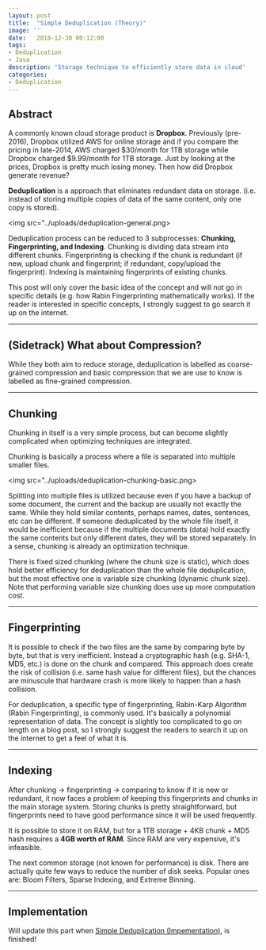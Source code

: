 ```yaml
---
layout: post
title:  "Simple Deduplication (Theory)"
image: ''
date:   2018-12-30 00:12:00
tags:
- Deduplication
- Java
description: 'Storage technique to efficiently store data in cloud'
categories:
- Deduplication
---
```


## Abstract

A commonly known cloud storage product is **Dropbox**. Previously (pre-2016), Dropbox utilized AWS for online storage and if you compare the pricing in late-2014, AWS charged $30/month for 1TB storage while Dropbox charged $9.99/month for 1TB storage. Just by looking at the prices, Dropbox is pretty much losing money. Then how did Dropbox generate revenue?

**Deduplication** is a approach that eliminates redundant data on storage. (i.e. instead of storing multiple copies of data of the same content, only one copy is stored).

<img src="../uploads/deduplication-general.png>

Deduplication process can be reduced to 3 subprocesses: **Chunking, Fingerprinting, and Indexing**. Chunking is dividing data stream into different chunks. Fingerprinting is checking if the chunk is redundant (if new, upload chunk and fingerprint; if redundant, copy/upload the fingerprint). Indexing is maintaining fingerprints of existing chunks.

This post will only cover the basic idea of the concept and will not go in specific details (e.g. how Rabin Fingerprinting mathematically works). If the reader is interested in specific concepts, I strongly suggest to go search it up on the internet.

---

## (Sidetrack) What about Compression?

While they both aim to reduce storage, deduplication is labelled as coarse-grained compression and basic compression that we are use to know is labelled as fine-grained compression.

---

## Chunking

Chunking in itself is a very simple process, but can become slightly complicated when optimizing techniques are integrated.

Chunking is basically a process where a file is separated into multiple smaller files.

<img src="../uploads/deduplication-chunking-basic.png>

Splitting into multiple files is utilized because even if you have a backup of some document, the current and the backup are usually not exactly the same. While they hold similar contents, perhaps names, dates, sentences, etc can be different. If someone deduplicated by the whole file itself, it would be inefficient because if the multiple documents (data) hold exactly the same contents but only different dates, they will be stored separately. In a sense, chunking is already an optimization technique.

There is fixed sized chunking (where the chunk size is static), which does hold better efficiency for deduplication than the whole file deduplication, but the most effective one is variable size chunking (dynamic chunk size). Note that performing variable size chunking does use up more computation cost.

---

## Fingerprinting

It is possible to check if the two files are the same by comparing byte by byte, but that is very inefficient. Instead a cryptographic hash (e.g. SHA-1, MD5, etc.) is done on the chunk and compared. This approach does create the risk of collision (i.e. same hash value for different files), but the chances are minuscule that hardware crash is more likely to happen than a hash collision.

For deduplication, a specific type of fingerprinting, Rabin-Karp Algorithm (Rabin Fingerprinting), is commonly used. It's basically a polynomial representation of data. The concept is slightly too complicated to go on length on a blog post, so I strongly suggest the readers to search it up on the internet to get a feel of what it is.

---

## Indexing

After chunking → fingerprinting → comparing to know if it is new or redundant, it now faces a problem of keeping this fingerprints and chunks in the main storage system. Storing chunks is pretty straightforward, but fingerprints need to have good performance since it will be used frequently.

It is possible to store it on RAM, but for a 1TB storage + 4KB chunk + MD5 hash requires a **4GB worth of RAM**. Since RAM are very expensive, it's infeasible.

The next common storage (not known for performance) is disk. There are actually quite few ways to reduce the number of disk seeks. Popular ones are: Bloom Filters, Sparse Indexing, and Extreme Binning.

---

## Implementation

Will update this part when [Simple Deduplication (Impementation)](https://google.com), is finished!
